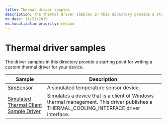 ```yaml
---
title: Thermal driver samples
description: The thermal driver samples in this directory provide a starting point for writing a custom driver for your device.
ms.date: 11/21/2019
ms.localizationpriority: medium
---
```


# Thermal driver samples

The driver samples in this directory provide a starting point for writing a custom thermal driver for your device.

| Sample | Description |
| --- | --- |
| [SimSensor](/samples/microsoft/windows-driver-samples/simsensor---simulated-temperature-sensor-sample-driver) | A simulated temperature sensor device. |
| [Simulated Thermal Client Sample Driver ](/samples/microsoft/windows-driver-samples/simthermalclient---simulated-thermal-client-sample-driver) | Simulates a device that is a client of Windows thermal management. This driver publishes a THERMAL_COOLING_INTERFACE driver interface. |

